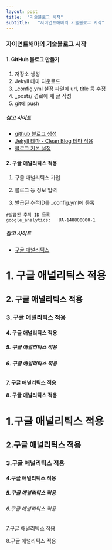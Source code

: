 ```yaml
---
layout: post
title:  "기술블로그 시작"
subtitle:   "자이언트해마의 기술블로그 시작"
---
```




### 자이언트해마의 기술블로그 시작


#### __1. GitHub 블로그 만들기__

1. 저장소 생성
2. Jekyll 테마 다운로드
3. _config.yml 설정 파일에 url, title 등 수정
4. _posts/ 경로에 새 글 작성
5. git에 push

#####   참고 사이트

- [github 블로그 생성](https://dreamgonfly.github.io/2018/01/27/jekyll-remote-theme.html)
- [Jekyll 테마 - Clean Blog 테마 적용](https://github.com/BlackrockDigital/startbootstrap-clean-blog-jekyll)
- [블로그 기본 설정](https://devinlife.com/howto%20github%20pages/blog-config)




#### __2. 구글 애널리틱스 적용__

1. 구글 애널리틱스 가입

2. 블로그 등 정보 입력

3. 발급된 추적ID를 _config.yml에 등록

```
#발급된 추적 ID 등록
google_analytics:   UA-148800000-1 
```

#####   참고 사이트

- [구글 애널리틱스](https://blogchannel.tistory.com/149)



# __1. 구글 애널리틱스 적용__

## __2. 구글 애널리틱스 적용__

### __3. 구글 애널리틱스 적용__

#### __4. 구글 애널리틱스 적용__

##### __5. 구글 애널리틱스 적용__

###### __6. 구글 애널리틱스 적용__

__7. 구글 애널리틱스 적용__

__8. 구글 애널리틱스 적용__



# 1.구글 애널리틱스 적용

## 2.구글 애널리틱스 적용

### 3.구글 애널리틱스 적용

#### 4.구글 애널리틱스 적용

##### 5.구글 애널리틱스 적용

###### 6.구글 애널리틱스 적용

7.구글 애널리틱스 적용

8.구글 애널리틱스 적용
